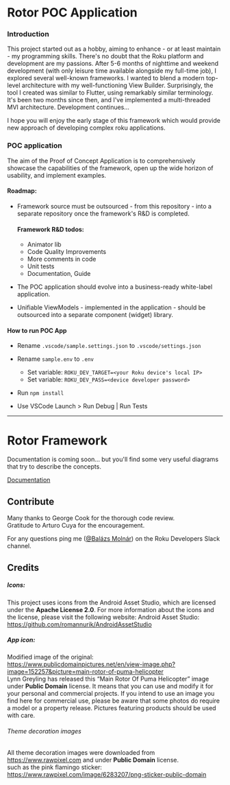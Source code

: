 
# Rotor POC Application

### Introduction

This project started out as a hobby, aiming to enhance - or at least maintain - my programming skills. There's no doubt that the Roku platform and development are my passions. After 5-6 months of nighttime and weekend development (with only leisure time available alongside my full-time job), I explored several well-known frameworks. I wanted to blend a modern top-level architecture with my well-functioning View Builder. Surprisingly, the tool I created was similar to Flutter, using remarkably similar terminology. It's been two months since then, and I've implemented a multi-threaded MVI architecture. Development continues...

I hope you will enjoy the early stage of this framework which would provide new approach of developing complex roku applications.

### POC application

The aim of the Proof of Concept Application is to comprehensively showcase the capabilities of the framework, open up the wide horizon of usability, and implement examples.

#### Roadmap:

- Framework source must be outsourced - from this repository - into a separate repository once the framework's R&D is completed.

    #### Framework R&D todos:
    - Animator lib
    - Code Quality Improvements
    - More comments in code
    - Unit tests
    - Documentation, Guide

- The POC application should evolve into a business-ready white-label application.
- Unifiable ViewModels - implemented in the application - should be outsourced into a separate component (widget) library.

#### How to run POC App
- Rename `.vscode/sample.settings.json` to `.vscode/settings.json`
- Rename `sample.env` to `.env`
    - Set variable: `ROKU_DEV_TARGET=<your Roku device's local IP>`
    - Set variable: `ROKU_DEV_PASS=<device developer password>`
 
- Run `npm install`
- Use VSCode Launch > Run Debug | Run Tests

---


# Rotor Framework

Documentation is coming soon...
but you'll find some very useful diagrams that try to describe the concepts.

[Documentation](src/source/rotorFramework/README.md)


## Contribute

Many thanks to George Cook for the thorough code review.  
Gratitude to Arturo Cuya for the encouragement.

For any questions ping me ([@Balázs Molnár](https://rokudevelopers.slack.com/team/U05UR749546)) on the Roku Developers Slack channel.



## Credits

##### Icons:
This project uses icons from the Android Asset Studio, which are licensed under the **Apache License 2.0**. For more information about the icons and the license, please visit the following website: Android Asset Studio: https://github.com/romannurik/AndroidAssetStudio
##### App icon:
Modified image of the original: https://www.publicdomainpictures.net/en/view-image.php?image=152257&picture=main-rotor-of-puma-helicopter  
Lynn Greyling has released this “Main Rotor Of Puma Helicopter” image under **Public Domain** license. It means that you can use and modify it for your personal and commercial projects. If you intend to use an image you find here for commercial use, please be aware that some photos do require a model or a property release. Pictures featuring products should be used with care.

###### Theme decoration images
All theme decoration images were downloaded from https://www.rawpixel.com and under **Public Domain** license.  
such as the pink flamingo sticker: https://www.rawpixel.com/image/6283207/png-sticker-public-domain


